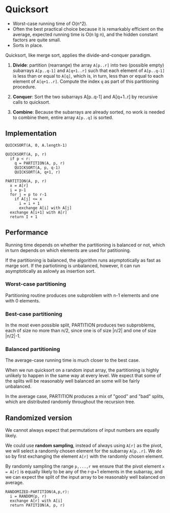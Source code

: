# Quicksort

* Worst-case running time of O(n^2).
* Often the best practical choice because it is remarkably efficient on the average, expected running time is O(n lg n), and the hidden constant factors are quite small.
* Sorts in place.

Quicksort, like merge sort, applies the divide-and-conquer paradigm.

1. __Divide__: partition (rearrange) the array `A[p..r]` into two (possible empty) subarrays `A[p..q-1]` and `A[q+1..r]` such that each element of `A[p..q-1]` is less than or equal to `A[q]`, which is, in turn, less than or equal to each element of `A[q+1..r]`. Compute the index `q` as part of this partitioning procedure.

2. __Conquer__: Sort the two subarrays A[p..q-1] and A[q+1..r] by recursive calls to quicksort.

3. __Combine__: Because the subarrays are already sorted, no work is needed to combine them, entire array `A[p..q]` is sorted.

## Implementation

```
QUICKSORT(A, 0, A.length-1)

QUICKSORT(A, p, r)
  if p < r:
    q = PARTITION(A, p, r)
    QUICKSORT(A, p, q-1)
    QUICKSORT(A, q+1, r)

PARTITION(A, p, r)
  x = A[r]
  i = p-1
  for j = p to r-1
    if A[j] <= x
      i = i + 1
      exchange A[i] with A[j]
  exchange A[i+1] with A[r]
  return I + 1
```

## Performance

Running time depends on whether the partitioning is balanced or not, which in turn depends on which elements are used for patitioning.

If the partitioning is balanced, the algorithm runs asymptotically as fast as marge sort. If the partiotining is unbalanced, however, it can run asymptotically as aslowly as insertion sort.

### Worst-case partitioning

Partitioning routine produces one subproblem with n-1 elements and one with 0 elements.

### Best-case partitioning

In the most even possible split, PARTITION produces two subproblems, each of size no more than n/2, since one is of size |n/2| and one of size |n/2|-1.

### Balanced partitioning

The average-case running time is much closer to the best case.

When we run quicksort on a random input array, the partitioning is highly unlikely to happen in the same way at every level. We expect that some of the splits will be reasonably well balanced an some will be fairly unbalanced.

In the average case, PARTITION produces a mix of "good" and "bad" splits, which are distributed randomly throughout the recursion tree.

## Randomized version

We cannot always expect that permutations of input numbers are equally likely.

We could use __random sampling__, instead of always using `A[r]` as the pivot, we will select a randomly chosen element for the subarray `A[p..r]`. We do so by first exchanging the element `A[r]` with the randomly chosen element.

By randomly sampling the range `p,...,r` we ensure that the pivot element `x = A[r]` is equally likely to be any of the r-p+1 elements in the subarray, and we can expect the split of the input array to be reasonably well balanced on average.

```
RANDOMIZED-PARTITION(A,p,r):
  i = RANDOM(p, r)
  exchange A[r] with A[i]
  return PATITION(A, p, r)
```
